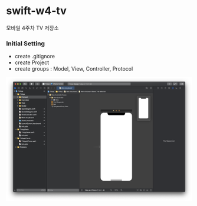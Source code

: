 # swift-w4-tv
모바일 4주차 TV 저장소



### Initial Setting

- create .gitignore
- create Project
- create groups : Model, View, Controller, Protocol

![image-20210125113129773](README.assets/image-20210125113129773.png)

